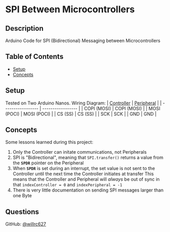 # SPI Between Microcontrollers

## Description
Arduino Code for SPI (Bidirectional) Messaging between Microcontrollers


## Table of Contents
* [Setup](#setup)
* [Concepts](#concepts)


## Setup
Tested on Two Arduino Nanos. Wiring Diagram:
| <u>Controller</u> | <u>Peripheral</u> |
| ----------------- | ----------------- |
| COPI (MOSI)       | COPI (MOSI)       |
| MOSI (POCI)       | MOSI (POCI)       |
| CS (SS)           | CS (SS)           |
| SCK               | SCK               |
| GND               | GND               |


## Concepts
Some lessons learned during this project:
1. Only the Controller can initate communications, not Peripherals
2. SPI is "Bidirectional", meaning that <code>SPI.transfer()</code> returns a value from the <b><code>SPDR</code></b> pointer on the Peripheral
3. When <b><code>SPDR</code></b> is set during an interrupt, the set value is not sent to the Controller until the next time the Controller initiates at transfer
This means that the Controller and Peripheral will <i>always</i> be out of sync in that <code>indexController = 0</code> and <code>indexPeripheral = -1</code>
4. There is very little documentation on sending SPI messages larger than one Byte


## Questions

GitHub: [@willrc627](https://www.github.com/willrc627)